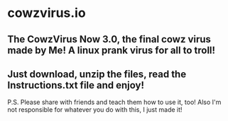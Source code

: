 # cowzvirus.io
The CowzVirus Now 3.0, the final cowz virus made by Me! A linux prank virus for all to troll!
--------------
Just download, unzip the files, read the Instructions.txt file and enjoy!
--------------
P.S. Please share with friends and teach them how to use it, too! Also I'm not responsible for whatever you do with this,
I just made it!
